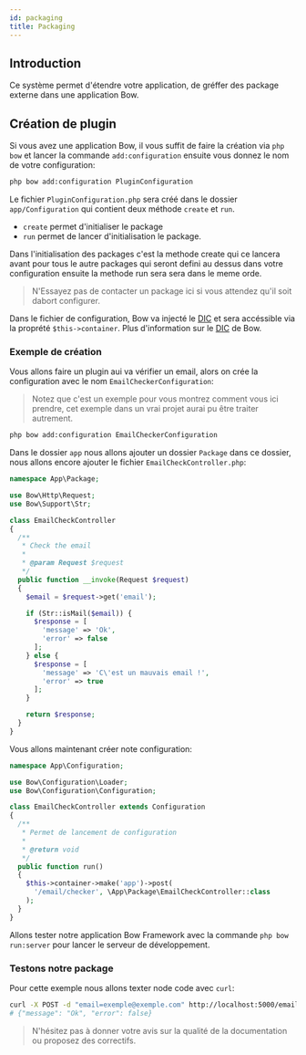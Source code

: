 ```yaml
---
id: packaging
title: Packaging
---
```


## Introduction

Ce système permet d'étendre votre application, de gréffer des package externe dans une application Bow.

## Création de plugin

Si vous avez une application Bow, il vous suffit de faire la création via `php bow` et lancer la commande `add:configuration` ensuite vous donnez le nom de votre configuration:

```bash
php bow add:configuration PluginConfiguration
```

Le fichier `PluginConfiguration.php` sera créé dans le dossier `app/Configuration` qui contient deux méthode `create` et `run`.

- `create` permet d'initialiser le package
- `run` permet de lancer d'initialisation le package.

Dans l'initialisation des packages c'est la methode create qui ce lancera avant pour tous le autre packages qui seront defini au dessus dans votre configuration ensuite la methode run sera sera dans le meme orde.

> N'Essayez pas de contacter un package ici si vous attendez qu'il soit dabort configurer.

Dans le fichier de configuration, Bow va injecté le [DIC](https://fr.wikipedia.org/wiki/Injection_de_d%C3%A9pendances) et sera accéssible via la proprété `$this->container`. Plus d'information sur le [DIC](./container.md) de Bow.

### Exemple de création

Vous allons faire un plugin aui va vérifier un email, alors on crée la configuration avec le nom `EmailCheckerConfiguration`:

> Notez que c'est un exemple pour vous montrez comment vous ici prendre, cet exemple dans un vrai projet aurai pu être traiter autrement.

```bash
php bow add:configuration EmailCheckerConfiguration
```

Dans le dossier `app` nous allons ajouter un dossier `Package` dans ce dossier, nous allons encore ajouter le fichier `EmailCheckController.php`:

```php
namespace App\Package;

use Bow\Http\Request;
use Bow\Support\Str;

class EmailCheckController
{
  /**
   * Check the email
   *
   * @param Request $request
   */
  public function __invoke(Request $request)
  {
    $email = $request->get('email');

    if (Str::isMail($email)) {
      $response = [
        'message' => 'Ok',
        'error' => false
      ];
    } else {
      $response = [
        'message' => 'C\'est un mauvais email !',
        'error' => true
      ];
    }

    return $response;
  }
}
```

Vous allons maintenant créer note configuration:

```php
namespace App\Configuration;

use Bow\Configuration\Loader;
use Bow\Configuration\Configuration;

class EmailCheckController extends Configuration
{
  /**
   * Permet de lancement de configuration
   *
   * @return void
   */
  public function run()
  {
    $this->container->make('app')->post(
      '/email/checker', \App\Package\EmailCheckController::class
    );
  }
}
```

Allons tester notre application Bow Framework avec la commande `php bow run:server` pour lancer le serveur de développement.

### Testons notre package

Pour cette exemple nous allons texter node code avec `curl`:

```bash
curl -X POST -d "email=exemple@exemple.com" http://localhost:5000/email/checker
# {"message": "Ok", "error": false}
```

> N'hésitez pas à donner votre avis sur la qualité de la documentation ou proposez des correctifs.
